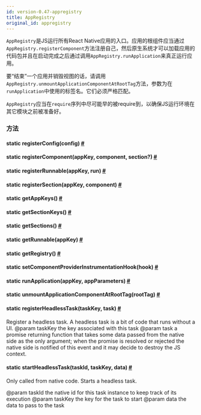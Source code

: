 ```yaml
---
id: version-0.47-appregistry
title: AppRegistry
original_id: appregistry
---
```


`AppRegistry`是JS运行所有React Native应用的入口。应用的根组件应当通过`AppRegistry.registerComponent`方法注册自己，然后原生系统才可以加载应用的代码包并且在启动完成之后通过调用`AppRegistry.runApplication`来真正运行应用。  

要“结束”一个应用并销毁视图的话，请调用`AppRegistry.unmountApplicationComponentAtRootTag`方法，参数为在`runApplication`中使用的标签名。它们必须严格匹配。

`AppRegistry`应当在`require`序列中尽可能早的被require到，以确保JS运行环境在其它模块之前被准备好。

### 方法

<div class="props">
    <div class="prop"><h4 class="methodTitle"><a class="anchor" name="registerconfig"></a><span class="methodType">static </span>registerConfig<span
            class="methodType">(config)</span> <a class="hash-link" href="#registerconfig">#</a>
    </h4></div>
    <div class="prop"><h4 class="methodTitle"><a class="anchor" name="registercomponent"></a><span class="methodType">static </span>registerComponent<span
            class="methodType">(appKey, component, section?)</span> <a class="hash-link"
                                                                       href="#registercomponent">#</a>
    </h4></div>
    <div class="prop"><h4 class="methodTitle"><a class="anchor" name="registerrunnable"></a><span class="methodType">static </span>registerRunnable<span
            class="methodType">(appKey, run)</span> <a class="hash-link"
                                                       href="#registerrunnable">#</a></h4></div>
    <div class="prop"><h4 class="methodTitle"><a class="anchor" name="registersection"></a><span class="methodType">static </span>registerSection<span
            class="methodType">(appKey, component)</span> <a class="hash-link"
                                                             href="#registersection">#</a></h4>
    </div>
    <div class="prop"><h4 class="methodTitle"><a class="anchor" name="getappkeys"></a><span
            class="methodType">static </span>getAppKeys<span class="methodType">()</span> <a class="hash-link"
                                                                                             href="#getappkeys">#</a>
    </h4></div>
    <div class="prop"><h4 class="methodTitle"><a class="anchor" name="getsectionkeys"></a><span class="methodType">static </span>getSectionKeys<span
            class="methodType">()</span> <a class="hash-link" href="#getsectionkeys">#</a></h4>
    </div>
    <div class="prop"><h4 class="methodTitle"><a class="anchor" name="getsections"></a><span
            class="methodType">static </span>getSections<span class="methodType">()</span> <a class="hash-link"
                                                                                              href="#getsections">#</a>
    </h4></div>
    <div class="prop"><h4 class="methodTitle"><a class="anchor" name="getrunnable"></a><span
            class="methodType">static </span>getRunnable<span class="methodType">(appKey)</span> <a class="hash-link"
                                                                                                    href="#getrunnable">#</a>
    </h4></div>
    <div class="prop"><h4 class="methodTitle"><a class="anchor" name="getregistry"></a><span
            class="methodType">static </span>getRegistry<span class="methodType">()</span> <a class="hash-link"
                                                                                              href="#getregistry">#</a>
    </h4></div>
    <div class="prop"><h4 class="methodTitle"><a class="anchor" name="setcomponentproviderinstrumentationhook"></a><span
            class="methodType">static </span>setComponentProviderInstrumentationHook<span
            class="methodType">(hook)</span> <a class="hash-link"
                                                href="#setcomponentproviderinstrumentationhook">#</a>
    </h4></div>
    <div class="prop"><h4 class="methodTitle"><a class="anchor" name="runapplication"></a><span class="methodType">static </span>runApplication<span
            class="methodType">(appKey, appParameters)</span> <a class="hash-link"
                                                                 href="#runapplication">#</a></h4>
    </div>
    <div class="prop"><h4 class="methodTitle"><a class="anchor" name="unmountapplicationcomponentatroottag"></a><span
            class="methodType">static </span>unmountApplicationComponentAtRootTag<span
            class="methodType">(rootTag)</span> <a class="hash-link"
                                                   href="#unmountapplicationcomponentatroottag">#</a>
    </h4></div>
    <div class="prop"><h4 class="methodTitle"><a class="anchor" name="registerheadlesstask"></a><span
            class="methodType">static </span>registerHeadlessTask<span class="methodType">(taskKey, task)</span> <a
            class="hash-link" href="#registerheadlesstask">#</a></h4>
        <div><p>Register a headless task. A headless task is a bit of code that runs without a UI.
            @param taskKey the key associated with this task
            @param task a promise returning function that takes some data passed from the native side as
            the only argument; when the promise is resolved or rejected the native side is
            notified of this event and it may decide to destroy the JS context.</p></div>
    </div>
    <div class="prop"><h4 class="methodTitle"><a class="anchor" name="startheadlesstask"></a><span class="methodType">static </span>startHeadlessTask<span
            class="methodType">(taskId, taskKey, data)</span> <a class="hash-link"
                                                                 href="#startheadlesstask">#</a>
    </h4>
        <div><p>Only called from native code. Starts a headless task.</p>
            <p>@param taskId the native id for this task instance to keep track of its execution
                @param taskKey the key for the task to start
                @param data the data to pass to the task</p></div>
    </div>
</div>
